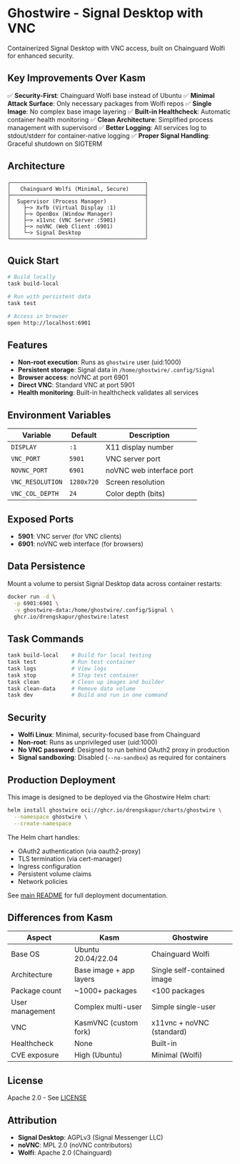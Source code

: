 # Ghostwire - Signal Desktop with VNC

Containerized Signal Desktop with VNC access, built on Chainguard Wolfi for enhanced security.

## Key Improvements Over Kasm

✅ **Security-First**: Chainguard Wolfi base instead of Ubuntu
✅ **Minimal Attack Surface**: Only necessary packages from Wolfi repos
✅ **Single Image**: No complex base image layering
✅ **Built-in Healthcheck**: Automatic container health monitoring
✅ **Clean Architecture**: Simplified process management with supervisord
✅ **Better Logging**: All services log to stdout/stderr for container-native logging
✅ **Proper Signal Handling**: Graceful shutdown on SIGTERM

## Architecture

```plaintext
┌──────────────────────────────────────────┐
│   Chainguard Wolfi (Minimal, Secure)     │
├──────────────────────────────────────────┤
│  Supervisor (Process Manager)            │
│    ├─> Xvfb (Virtual Display :1)         │
│    ├─> OpenBox (Window Manager)          │
│    ├─> x11vnc (VNC Server :5901)         │
│    ├─> noVNC (Web Client :6901)          │
│    └─> Signal Desktop                    │
└──────────────────────────────────────────┘
```

## Quick Start

```bash
# Build locally
task build-local

# Run with persistent data
task test

# Access in browser
open http://localhost:6901
```

## Features

- **Non-root execution**: Runs as `ghostwire` user (uid:1000)
- **Persistent storage**: Signal data in `/home/ghostwire/.config/Signal`
- **Browser access**: noVNC at port 6901
- **Direct VNC**: Standard VNC at port 5901
- **Health monitoring**: Built-in healthcheck validates all services

## Environment Variables

| Variable | Default | Description |
|----------|---------|-------------|
| `DISPLAY` | `:1` | X11 display number |
| `VNC_PORT` | `5901` | VNC server port |
| `NOVNC_PORT` | `6901` | noVNC web interface port |
| `VNC_RESOLUTION` | `1280x720` | Screen resolution |
| `VNC_COL_DEPTH` | `24` | Color depth (bits) |

## Exposed Ports

- **5901**: VNC server (for VNC clients)
- **6901**: noVNC web interface (for browsers)

## Data Persistence

Mount a volume to persist Signal Desktop data across container restarts:

```bash
docker run -d \
  -p 6901:6901 \
  -v ghostwire-data:/home/ghostwire/.config/Signal \
  ghcr.io/drengskapur/ghostwire:latest
```

## Task Commands

```bash
task build-local    # Build for local testing
task test           # Run test container
task logs           # View logs
task stop           # Stop test container
task clean          # Clean up images and builder
task clean-data     # Remove data volume
task dev            # Build and run in one command
```

## Security

- **Wolfi Linux**: Minimal, security-focused base from Chainguard
- **Non-root**: Runs as unprivileged user (uid:1000)
- **No VNC password**: Designed to run behind OAuth2 proxy in production
- **Signal sandboxing**: Disabled (`--no-sandbox`) as required for containers

## Production Deployment

This image is designed to be deployed via the Ghostwire Helm chart:

```bash
helm install ghostwire oci://ghcr.io/drengskapur/charts/ghostwire \
  --namespace ghostwire \
  --create-namespace
```

The Helm chart handles:

- OAuth2 authentication (via oauth2-proxy)
- TLS termination (via cert-manager)
- Ingress configuration
- Persistent volume claims
- Network policies

See [main README](../../README.md) for full deployment documentation.

## Differences from Kasm

| Aspect | Kasm | Ghostwire |
|--------|------|-----------|
| Base OS | Ubuntu 20.04/22.04 | Chainguard Wolfi |
| Architecture | Base image + app layers | Single self-contained image |
| Package count | ~1000+ packages | <100 packages |
| User management | Complex multi-user | Simple single-user |
| VNC | KasmVNC (custom fork) | x11vnc + noVNC (standard) |
| Healthcheck | None | Built-in |
| CVE exposure | High (Ubuntu) | Minimal (Wolfi) |

## License

Apache 2.0 - See [LICENSE](../../LICENSE)

## Attribution

- **Signal Desktop**: AGPLv3 (Signal Messenger LLC)
- **noVNC**: MPL 2.0 (noVNC contributors)
- **Wolfi**: Apache 2.0 (Chainguard)
